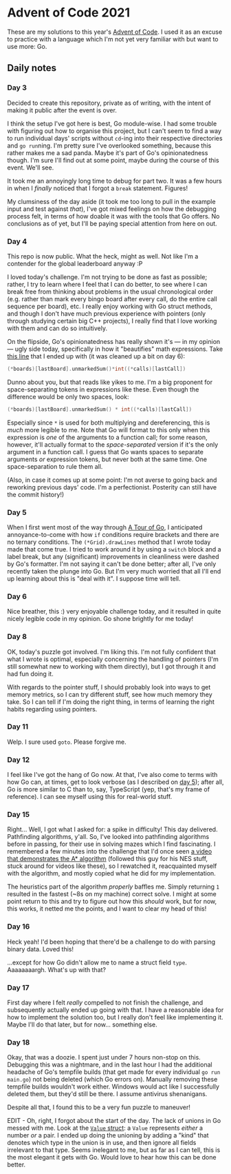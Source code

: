 # Advent of Code 2021

These are my solutions to this year's [Advent of Code](https://adventofcode.com/2021). I used it as an excuse to practice with a language which I'm not yet very familiar with but want to use more: Go.

## Daily notes

### Day 3

Decided to create this repository, private as of writing, with the intent of making it public after the event is over.

I think the setup I've got here is best, Go module-wise. I had some trouble with figuring out how to organise this project, but I can't seem to find a way to run individual days' scripts without `cd`-ing into their respective directories and `go run`ning. I'm pretty sure I've overlooked something, because this rather makes me a sad panda. Maybe it's part of Go's opinionatedness though. I'm sure I'll find out at some point, maybe during the course of this event. We'll see.

It took me an annoyingly long time to debug for part two. It was a few hours in when I _finally_ noticed that I forgot a `break` statement. Figures!

My clumsiness of the day aside (it took me too long to pull in the example input and test against _that_), I've got mixed feelings on how the debugging process felt, in terms of how doable it was with the tools that Go offers. No conclusions as of yet, but I'll be paying special attention from here on out.

### Day 4

This repo is now public. What the heck, might as well. Not like I'm a contender for the global leaderboard anyway :P

I loved today's challenge. I'm not trying to be done as fast as possible; rather, I try to learn where I feel that I can do better, to see where I can break free from thinking about problems in the usual chronological order (e.g. rather than mark every bingo board after every call, do the entire call sequence per board), etc. I really enjoy working with Go struct methods, and though I don't have much previous experience with pointers (only through studying certain big C++ projects), I really find that I love working with them and can do so intuitively.

On the flipside, Go's opinionatedness has really shown it's — in my opinion — ugly side today, specifically in how it "beautifies" math expressions. Take [this line](https://github.com/exodustx0/aoc-2021/blob/8194544ed3/day-4/main.go#L154) that I ended up with (it was cleaned up a bit on day 6):

```go
(*boards)[lastBoard].unmarkedSum()*int((*calls)[lastCall])
```

Dunno about you, but that reads like yikes to me. I'm a big proponent for space-separating tokens in expressions like these. Even though the difference would be only two spaces, look:

```go
(*boards)[lastBoard].unmarkedSum() * int((*calls)[lastCall])
```

Especially since `*` is used for both multiplying and dereferencing, this is _much_ more legible to me. Note that Go will format to this only when this expression is _one_ of the arguments to a function call; for some reason, however, it'll actually format to the _space-separated_ version if it's the only argument in a function call. I guess that Go wants spaces to separate arguments _or_ expression tokens, but never both at the same time. One space-separation to rule them all.

(Also, in case it comes up at some point: I'm not averse to going back and reworking previous days' code. I'm a perfectionist. Posterity can still have the commit history!)

### Day 5

When I first went most of the way through [A Tour of Go](https://go.dev/tour), I anticipated annoyance-to-come with how `if` conditions require brackets and there are no ternary conditions. The `(*Grid).drawLines` method that I wrote today made that come true. I tried to work around it by using a `switch` block and a label break, but any (significant) improvements in cleanliness were dashed by Go's formatter. I'm not saying it can't be done better; after all, I've only recently taken the plunge into Go. But I'm very much worried that all I'll end up learning about this is "deal with it". I suppose time will tell.

### Day 6

Nice breather, this :) very enjoyable challenge today, and it resulted in quite nicely legible code in my opinion. Go shone brightly for me today!

### Day 8

OK, today's puzzle got involved. I'm liking this. I'm not fully confident that what I wrote is optimal, especially concerning the handling of pointers (I'm still somewhat new to working with them directly), but I got through it and had fun doing it.

With regards to the pointer stuff, I should probably look into ways to get memory metrics, so I can try different stuff, see how much memory they take. So I can tell if I'm doing the right thing, in terms of learning the right habits regarding using pointers.

### Day 11

Welp. I sure used `goto`. Please forgive me.

### Day 12

I feel like I've got the hang of Go now. At that, I've also come to terms with how Go can, at times, get to look verbose (as I described on [day 5](#day-5)); after all, Go is more similar to C than to, say, TypeScript (yep, that's my frame of reference). I can see myself using this for real-world stuff.

### Day 15

Right... Well, I got what I asked for: a spike in difficulty! This day delivered. Pathfinding algorithms, y'all. So, I've looked into pathfinding algorithms before in passing, for their use in solving mazes which I find fascinating. I remembered a few minutes into the challenge that I'd once seen [a video that demonstrates the A* algorithm](https://youtu.be/icZj67PTFhc) (followed this guy for his NES stuff, stuck around for videos like these), so I rewatched it, reacquainted myself with the algorithm, and mostly copied what he did for my implementation.

The heuristics part of the algorithm _properly_ baffles me. Simply returning `1` resulted in the fastest (~8s on my machine) correct solve. I might at some point return to this and try to figure out how this _should_ work, but for now, this works, it netted me the points, and I want to clear my head of this!

### Day 16

Heck yeah! I'd been hoping that there'd be a challenge to do with parsing binary data. Loved this!

...except for how Go didn't allow me to name a struct field `type`. Aaaaaaaargh. What's up with that?

### Day 17

First day where I felt _really_ compelled to not finish the challenge, and subsequently actually ended up going with that. I have a reasonable idea for how to implement the solution too, but I really don't feel like implementing it. Maybe I'll do that later, but for now... something else.

### Day 18

Okay, that was a doozie. I spent just under 7 hours non-stop on this. Debugging this was a nightmare, and in the last hour I had the additional headache of Go's tempfile builds (that get made for every individual `go run main.go`) not being deleted (which Go errors on). Manually removing these tempfile builds wouldn't work either. Windows would act like I successfully deleted them, but they'd still be there. I assume antivirus shenanigans.

Despite all that, I found this to be a very fun puzzle to maneuver!

EDIT - Oh, right, I forgot about the start of the day. The lack of unions in Go messed with me. Look at the [`Value` struct](https://github.com/exodustx0/aoc-2021/blob/cd703911b3581b90b660caea90974f0244095609/day-18/main.go#L18): a `Value` represents _either_ a number _or_ a pair. I ended up doing the unioning by adding a "kind" that denotes which type in the union is in use, and then ignore all fields irrelevant to that type. Seems inelegant to me, but as far as I can tell, this is the most elegant it gets with Go. Would love to hear how this can be done better.
